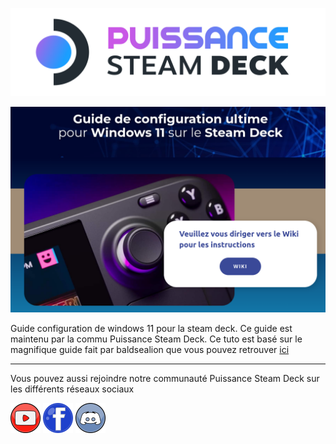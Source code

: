 [![](https://github.com/Gotcha007/steamdeck-configuration-ultime-windows11/blob/main/images/Psteam-deck-white-1-2-1-3.svg)](https://puissancesteamdeck.com/)

[![](https://github.com/Gotcha007/steamdeck-configuration-ultime-windows11/blob/main/images/home/home.png)](https://github.com/Gotcha007/steamdeck-configuration-ultime-windows11/wiki)

Guide configuration de windows 11 pour la steam deck. Ce guide est maintenu par la commu Puissance Steam Deck.
Ce tuto est basé sur le magnifique guide fait par baldsealion que vous pouvez retrouver [ici](https://github.com/baldsealion/Steamdeck-Ultimate-Windows11-Guide)


***
Vous pouvez aussi rejoindre notre communauté Puissance Steam Deck sur les différents réseaux sociaux

[![](https://github.com/Gotcha007/steamdeck-configuration-ultime-windows11/blob/main/images/yt.png)](https://www.youtube.com/c/grdmiam1)   [![](https://github.com/Gotcha007/steamdeck-configuration-ultime-windows11/blob/main/images/facebook.png)](https://www.facebook.com/groups/178029807772144)   [![](https://github.com/Gotcha007/steamdeck-configuration-ultime-windows11/blob/main/images/discord.png)](https://discord.gg/cVbvnHG3)

